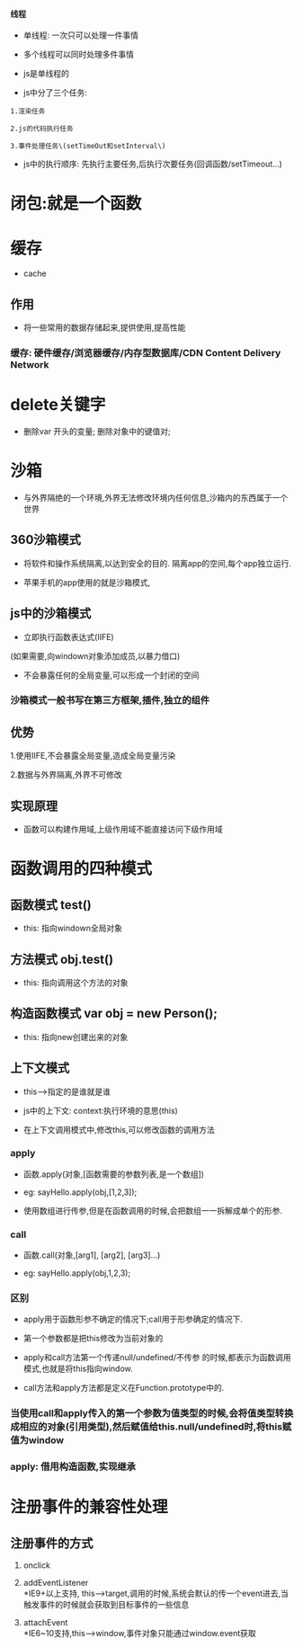 #### 线程

* 单线程: 一次只可以处理一件事情

* 多个线程可以同时处理多件事情

* js是单线程的

* js中分了三个任务:

```
1.渲染任务

2.js的代码执行任务

3.事件处理任务\(setTimeOut和setInterval\)
```

* js中的执行顺序: 先执行主要任务,后执行次要任务\(回调函数\/setTimeout...\)

# 闭包:就是一个函数

# 缓存

* cache

## 作用

* 将一些常用的数据存储起来,提供使用,提高性能

### 缓存: 硬件缓存\/浏览器缓存\/内存型数据库\/CDN  Content Delivery Network

# delete关键字

* 删除var 开头的变量; 删除对象中的键值对;

# 沙箱

* 与外界隔绝的一个环境,外界无法修改环境内任何信息,沙箱内的东西属于一个世界

## 360沙箱模式

* 将软件和操作系统隔离,以达到安全的目的. 隔离app的空间,每个app独立运行.

* 苹果手机的app使用的就是沙箱模式,

## js中的沙箱模式

* 立即执行函数表达式\(IIFE\)

\(如果需要,向windown对象添加成员,以暴力借口\)

* 不会暴露任何的全局变量,可以形成一个封闭的空间

### 沙箱模式一般书写在第三方框架,插件,独立的组件

## 优势

1.使用IIFE,不会暴露全局变量,造成全局变量污染

2.数据与外界隔离,外界不可修改

## 实现原理

* 函数可以构建作用域,上级作用域不能直接访问下级作用域

# 函数调用的四种模式

## 函数模式  test\(\)

* this: 指向windown全局对象

## 方法模式  obj.test\(\)

* this: 指向调用这个方法的对象

## 构造函数模式  var obj = new Person\(\);

* this: 指向new创建出来的对象

## 上下文模式

* this--&gt;指定的是谁就是谁

* js中的上下文: context:执行环境的意思\(this\)

* 在上下文调用模式中,修改this,可以修改函数的调用方法

### apply

* 函数.apply\(对象,\[函数需要的参数列表,是一个数组\]\)

* eg: sayHello.apply\(obj,\[1,2,3\]\);

* 使用数组进行传参,但是在函数调用的时候,会把数组一一拆解成单个的形参.

### call

* 函数.call\(对象,\[arg1\], \[arg2\],  \[arg3\]...\)

* eg: sayHello.apply\(obj,1,2,3\);

### 区别

* apply用于函数形参不确定的情况下;call用于形参确定的情况下.

* 第一个参数都是把this修改为当前对象的

* apply和call方法第一个传递null\/undefined\/不传参 的时候,都表示为函数调用模式,也就是将this指向window.

* call方法和apply方法都是定义在Function.prototype中的.

### 当使用call和apply传入的第一个参数为值类型的时候,会将值类型转换成相应的对象\(引用类型\),然后赋值给this.null/undefined时,将this赋值为window

### apply: 借用构造函数,实现继承

# 注册事件的兼容性处理

## 注册事件的方式

1. onclick

2. addEventListener  
   \*IE9+以上支持, this--&gt;target,调用的时候,系统会默认的传一个event进去,当触发事件的时候就会获取到目标事件的一些信息

3. attachEvent  
   \*IE6~10支持,this--&gt;window,事件对象只能通过window.event获取



